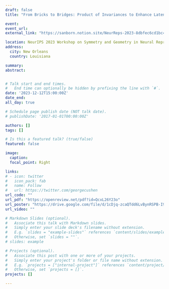 ```yaml
---
draft: false
title: "From Bricks to Bridges: Product of Invariances to Enhance Latent Space Communication"

event: 
event_url: 
external_link: "https://sanborn.notion.site/NeurReps-2023-8dbfec6cd1bc4b95a627db2a1edbd836"

location: NeurIPS 2023 Workshop on Symmetry and Geometry in Neural Representations
address: 
  city: New Orleans
  country: Louisiana

summary:
abstract: 


# Talk start and end times.
#   End time can optionally be hidden by prefixing the line with `#`.
date: '2023-12-12T15:00:00Z'
date_end: 
all_day: true

# Schedule page publish date (NOT talk date).
# publishDate: '2017-01-01T00:00:00Z'

authors: []
tags: []

# Is this a featured talk? (true/false)
featured: false

image:
  caption: 
  focal_point: Right

links:
# - icon: twitter
#   icon_pack: fab
#   name: Follow
#   url: https://twitter.com/georgecushen
url_code: ""
url_pdf: "https://openreview.net/pdf?id=QcxL26Y23o"
url_poster: "https://drive.google.com/file/d/1cDjq-zcaQTdd6LvBynRSPB-I9JeU75Yz/view?usp=sharing"
url_video: ""

# Markdown Slides (optional).
#   Associate this talk with Markdown slides.
#   Simply enter your slide deck's filename without extension.
#   E.g. `slides = "example-slides"` references `content/slides/example-slides.md`.
#   Otherwise, set `slides = ""`.
# slides: example

# Projects (optional).
#   Associate this post with one or more of your projects.
#   Simply enter your project's folder or file name without extension.
#   E.g. `projects = ["internal-project"]` references `content/project/deep-learning/index.md`.
#   Otherwise, set `projects = []`.
projects: []

---
```


<!-- {{% callout note %}}
Click on the **Slides** button above to view the built-in slides feature.
{{% /callout %}}